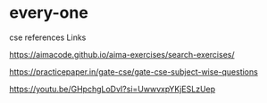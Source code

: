 # every-one
cse references
Links

https://aimacode.github.io/aima-exercises/search-exercises/

https://practicepaper.in/gate-cse/gate-cse-subject-wise-questions
 
https://youtu.be/GHpchgLoDvI?si=UwwvxpYKjESLzUep
